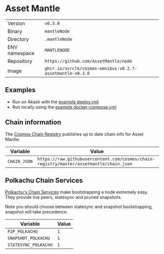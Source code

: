# Asset Mantle

| | |
|---|---|
|Version|`v0.3.0`|
|Binary|`mantleNode`|
|Directory|`.mantleNode`|
|ENV namespace|`MANTLENODE`|
|Repository|`https://github.com/AssetMantle/node`|
|Image|`ghcr.io/ovrclk/cosmos-omnibus:v0.2.7-assetmantle-v0.3.0`|

## Examples

- Run on Akash with the [example deploy.yml](./deploy.yml)
- Run locally using the [example docker-compose.yml](./docker-compose.yml)

## Chain information

The [Cosmos Chain Registry](https://github.com/cosmos/chain-registry) publishes up to date chain info for Asset Mantle.

|Variable|Value|
|---|---|
|`CHAIN_JSON`|`https://raw.githubusercontent.com/cosmos/chain-registry/master/assetmantle/chain.json`|

## Polkachu Chain Services

[Polkachu's Chain Services](https://www.polkachu.com/) make bootstrapping a node extremely easy. They provide live peers, statesync and pruned snapshots.

Note you should choose between statesync and snapshot bootstrapping, snapshot will take precedence.

|Variable|Value|
|---|---|
|`P2P_POLKACHU`|`1`|
|`SNAPSHOT_POLKACHU`|`1`|
|`STATESYNC_POLKACHU`|`1`|

